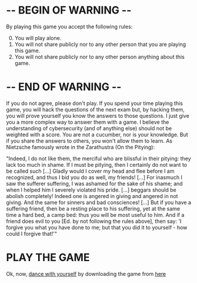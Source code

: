 # -- BEGIN OF WARNING --
By playing this game you accept the following rules: 

00) You will play alone.
01) You will not share publicly nor to any other person that you are playing this game. 
10) You will not share publicly nor to any other person anything about this game. 

# -- END OF WARNING --

If you do not agree, please don't play.
If you spend your time playing this game, you will hack
the questions of the next exam but, by hacking them, you will prove yourself you know
the answers to those questions. I just give you a more complex way to answer them with a game.
I believe the understanding of cybersecurity (and of anything else) should not be weighted
with a score. You are not a cucumber, nor is your knowledge. But if you share the answers 
to others, you won't allow them to learn. As Nietzsche famously wrote in the Zarathustra (On the Pitying):

"Indeed, I do not like them, the merciful who are blissful in their pitying: they lack too much in shame.
If I must be pitying, then I certainly do not want to be called such [...]
Gladly would I cover my head and flee before I am recognized, and thus I bid you do as well, my friends!
[...] For inasmuch I saw the sufferer suffering, I was ashamed for the sake of his shame; and when I helped him I severely violated his pride.
[...] beggars should be abolish completely! Indeed one is angered in giving and angered in not giving.
And the same for sinners and bad consciences!
[...] But if you have a suffering friend, then be a resting place to his suffering, yet at the same time a hard bed, a camp bed: thus you will be most useful to him.
And if a friend does evil to you [Ed. by not following the rules above], then say: 'I forgive you what you have done to me; but that you did it to yourself - how could I forgive that!'"

# PLAY THE GAME
Ok, now, [dance with yourself](https://www.youtube.com/watch?v=FG1NrQYXjLU) by downloading the game from [here](https://drive.google.com/file/d/11NAgJKiikz9wi8oIg6BM06Ciaiwz2WI5) 
